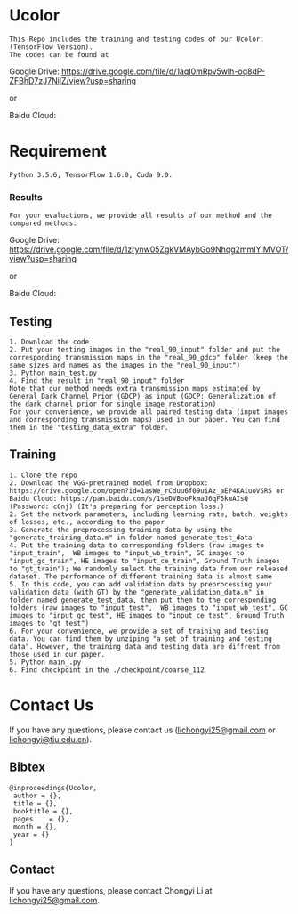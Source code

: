 # Ucolor
```
This Repo includes the training and testing codes of our Ucolor. (TensorFlow Version).
The codes can be found at 
```
Google Drive: https://drive.google.com/file/d/1aqI0mRpv5wIh-oq8dP-ZFBhD7zJ7NilZ/view?usp=sharing

or

Baidu Cloud: 

# Requirement
```
Python 3.5.6, TensorFlow 1.6.0, Cuda 9.0.
```

### Results
```
For your evaluations, we provide all results of our method and the compared methods.
```
Google Drive: https://drive.google.com/file/d/1zrynw05ZgkVMAybGo9Nhqg2mmIYIMVOT/view?usp=sharing

or 

Baidu Cloud:  


## Testing
```
1. Download the code
2. Put your testing images in the "real_90_input" folder and put the corresponding transmission maps in the "real_90_gdcp" folder (keep the same sizes and names as the images in the "real_90_input")
3. Python main_test.py
4. Find the result in "real_90_input" folder
Note that our method needs extra transmission maps estimated by General Dark Channel Prior (GDCP) as input (GDCP: Generalization of the dark channel prior for single image restoration) 
For your convenience, we provide all paired testing data (input images and corresponding transmission maps) used in our paper. You can find them in the "testing_data_extra" folder.
```
## Training
```
1. Clone the repo
2. Download the VGG-pretrained model from Dropbox: https://drive.google.com/open?id=1asWe_rCduu6f09uiAz_aEP4KAiuoVSRS or Baidu Cloud: https://pan.baidu.com/s/1seDVBooFkmaJ6qF5kuAIsQ (Password: c0nj) (It's preparing for perception loss.)
2. Set the network parameters, including learning rate, batch, weights of losses, etc., according to the paper
3. Generate the preprocessing training data by using the "generate_training_data.m" in folder named generate_test_data
4. Put the training data to corresponding folders (raw images to "input_train",  WB images to "input_wb_train", GC images to "input_gc_train", HE images to "input_ce_train", Ground Truth images to "gt_train"); We randomly select the training data from our released dataset. The performance of different training data is almost same
5. In this code, you can add validation data by preprocessing your validation data (with GT) by the "generate_validation_data.m" in folder named generate_test_data, then put them to the corresponding folders (raw images to "input_test",  WB images to "input_wb_test", GC images to "input_gc_test", HE images to "input_ce_test", Ground Truth images to "gt_test")
6. For your convenience, we provide a set of training and testing data. You can find them by unziping "a set of training and testing data". However, the training data and testing data are diffrent from those used in our paper.
5. Python main_.py
6. Find checkpoint in the ./checkpoint/coarse_112
```

# Contact Us
If you have any questions, please contact us (lichongyi25@gmail.com or lichongyi@tju.edu.cn).



## Bibtex

```
@inproceedings{Ucolor,
 author = {},
 title = {},
 booktitle = {},
 pages    = {},
 month = {},
 year = {}
}
```

## Contact
If you have any questions, please contact Chongyi Li at lichongyi25@gmail.com.

